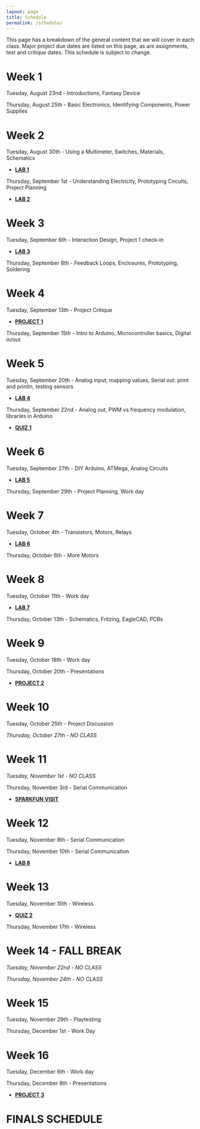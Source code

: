 ```yaml
---
layout: page
title: Schedule
permalink: /schedule/
---
```


This page has a breakdown of the general content that we will cover in each class. Major project due dates are listed on this page, as are assignments, test and critique dates. This schedule is subject to change. 

# Week 1
Tuesday, August 23nd - Introductions, Fantasy Device

Thursday, August 25th - Basic Electronics, Identifying Components, Power Supplies

# Week 2
Tuesday, August 30th - Using a Multimeter, Switches, Materials, Schematics

+ **[LAB 1](/lab-1)**

Thursday, September 1st - Understanding Electricity, Prototyping Circuits, Project Planning

+ **[LAB 2](/lab-2)**

# Week 3
Tuesday, September 6th - Interaction Design, Project 1 check-in

+ **[LAB 3](/lab-3)**

Thursday, September 8th - Feedback Loops, Enclosures, Prototyping, Soldering


# Week 4
Tuesday, September 13th - Project Critique

+ **[PROJECT 1](/project-1)**

Thursday, September 15th - Intro to Arduino, Microcontroller basics, Digital in/out

# Week 5
Tuesday, September 20th - Analog input, mapping values, Serial out: print and println, testing sensors

+ **[LAB 4](/lab-4)**

Thursday, September 22nd - Analog out, PWM vs frequency modulation, libraries in Arduino

+ **[QUIZ 1]()**

# Week 6
Tuesday, September 27th - DIY Arduino, ATMega, Analog Circuits

+ **[LAB 5](/lab-5)**

Thursday, September 29th - Project Planning, Work day

# Week 7
Tuesday, October 4th - Transistors, Motors, Relays

+ **[LAB 6](/lab-6)**

Thursday, October 6th - More Motors

# Week 8
Tuesday, October 11th - Work day

+ **[LAB 7](/lab-7)**

Thursday, October 13th - Schematics, Fritzing, EagleCAD, PCBs

# Week 9
Tuesday, October 18th - Work day

Thursday, October 20th - Presentations 

+ **[PROJECT 2](/project-2)**

# Week 10
Tuesday, October 25th - Project Discussion 

*Thursday, October 27th - NO CLASS*

# Week 11
*Tuesday, November 1st - NO CLASS*

Thursday, November 3rd - Serial Communication 

+ **[SPARKFUN VISIT](/sparkfun)**

# Week 12
Tuesday, November 8th - Serial Communication

Thursday, November 10th - Serial Communication

+ **[LAB 8](/lab-8)**

# Week 13
Tuesday, November 15th - Wireless

+ **[QUIZ 2]()**

Thursday, November 17th - Wireless

# Week 14 - FALL BREAK
*Tuesday, November 22nd - NO CLASS*

*Thursday, November 24th - NO CLASS*

# Week 15
Tuesday, November 29th - Playtesting

Thursday, December 1st - Work Day

# Week 16
Tuesday, December 6th - Work day

Thursday, December 8th - Presentations

+ **[PROJECT 3](/project-3)**

# FINALS SCHEDULE
